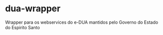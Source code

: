# dua-wrapper
Wrapper para os webservices do e-DUA mantidos pelo Governo do Estado do Espirito Santo
